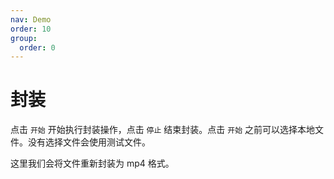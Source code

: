 ```yaml
---
nav: Demo
order: 10
group:
  order: 0
---
```


# 封装

点击 ```开始``` 开始执行封装操作，点击 ```停止``` 结束封装。点击 ```开始``` 之前可以选择本地文件。没有选择文件会使用测试文件。

这里我们会将文件重新封装为 mp4 格式。

<code src="./mux.tsx"></code>